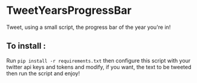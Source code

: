 # TweetYearsProgressBar
Tweet, using a small script, the progress bar of the year you're in!

## To install :
Run `pip install -r requirements.txt`
then configure this script with your twitter api keys and tokens and modify, if you want, the text to be tweeted 
then run the script and enjoy!
